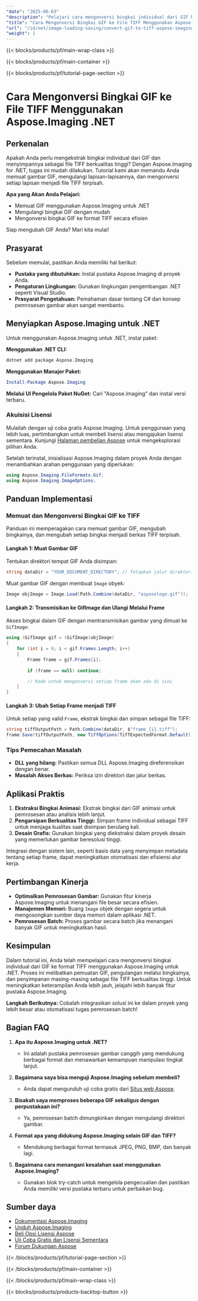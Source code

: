 ```yaml
---
"date": "2025-06-03"
"description": "Pelajari cara mengonversi bingkai individual dari GIF ke berkas TIFF berkualitas tinggi menggunakan Aspose.Imaging for .NET. Panduan ini menyediakan petunjuk langkah demi langkah dan aplikasi praktis."
"title": "Cara Mengonversi Bingkai GIF ke File TIFF Menggunakan Aspose.Imaging .NET"
"url": "/id/net/image-loading-saving/convert-gif-to-tiff-aspose-imaging-net/"
"weight": 1
---
```


{{< blocks/products/pf/main-wrap-class >}}

{{< blocks/products/pf/main-container >}}

{{< blocks/products/pf/tutorial-page-section >}}
# Cara Mengonversi Bingkai GIF ke File TIFF Menggunakan Aspose.Imaging .NET

## Perkenalan

Apakah Anda perlu mengekstrak bingkai individual dari GIF dan menyimpannya sebagai file TIFF berkualitas tinggi? Dengan Aspose.Imaging for .NET, tugas ini mudah dilakukan. Tutorial kami akan memandu Anda memuat gambar GIF, mengulangi lapisan-lapisannya, dan mengonversi setiap lapisan menjadi file TIFF terpisah.

**Apa yang Akan Anda Pelajari:**
- Memuat GIF menggunakan Aspose.Imaging untuk .NET
- Mengulangi bingkai GIF dengan mudah
- Mengonversi bingkai GIF ke format TIFF secara efisien

Siap mengubah GIF Anda? Mari kita mulai!

## Prasyarat

Sebelum memulai, pastikan Anda memiliki hal berikut:

- **Pustaka yang dibutuhkan:** Instal pustaka Aspose.Imaging di proyek Anda.
- **Pengaturan Lingkungan:** Gunakan lingkungan pengembangan .NET seperti Visual Studio.
- **Prasyarat Pengetahuan:** Pemahaman dasar tentang C# dan konsep pemrosesan gambar akan sangat membantu.

## Menyiapkan Aspose.Imaging untuk .NET

Untuk menggunakan Aspose.Imaging untuk .NET, instal paket:

**Menggunakan .NET CLI:**
```bash
dotnet add package Aspose.Imaging
```

**Menggunakan Manajer Paket:**
```powershell
Install-Package Aspose.Imaging
```

**Melalui UI Pengelola Paket NuGet:** Cari "Aspose.Imaging" dan instal versi terbaru.

### Akuisisi Lisensi

Mulailah dengan uji coba gratis Aspose.Imaging. Untuk penggunaan yang lebih luas, pertimbangkan untuk membeli lisensi atau mengajukan lisensi sementara. Kunjungi [Halaman pembelian Aspose](https://purchase.aspose.com/buy) untuk mengeksplorasi pilihan Anda.

Setelah terinstal, inisialisasi Aspose.Imaging dalam proyek Anda dengan menambahkan arahan penggunaan yang diperlukan:

```csharp
using Aspose.Imaging.FileFormats.Gif;
using Aspose.Imaging.ImageOptions;
```

## Panduan Implementasi

### Memuat dan Mengonversi Bingkai GIF ke TIFF

Panduan ini memperagakan cara memuat gambar GIF, mengubah bingkainya, dan mengubah setiap bingkai menjadi berkas TIFF terpisah.

#### Langkah 1: Muat Gambar GIF

Tentukan direktori tempat GIF Anda disimpan:

```csharp
string dataDir = "YOUR_DOCUMENT_DIRECTORY"; // Tetapkan jalur direktori dokumen Anda di sini
```

Muat gambar GIF dengan membuat `Image` obyek:

```csharp
Image objImage = Image.Load(Path.Combine(dataDir, "asposelogo.gif"));
```

#### Langkah 2: Transmisikan ke GifImage dan Ulangi Melalui Frame

Akses bingkai dalam GIF dengan mentransmisikan gambar yang dimuat ke `GifImage`:

```csharp
using (GifImage gif = (GifImage)objImage)
{
    for (int i = 0; i < gif.Frames.Length; i++)
    {
        Frame frame = gif.Frames[i];
        
        if (frame == null) continue;

        // Kode untuk mengonversi setiap frame akan ada di sini
    }
}
```

#### Langkah 3: Ubah Setiap Frame menjadi TIFF

Untuk setiap yang valid `Frame`, ekstrak bingkai dan simpan sebagai file TIFF:

```csharp
string tiffOutputPath = Path.Combine(dataDir, $"frame_{i}.tiff");
frame.Save(tiffOutputPath, new TiffOptions(TiffExpectedFormat.Default));
```

### Tips Pemecahan Masalah

- **DLL yang hilang:** Pastikan semua DLL Aspose.Imaging direferensikan dengan benar.
- **Masalah Akses Berkas:** Periksa izin direktori dan jalur berkas.

## Aplikasi Praktis

1. **Ekstraksi Bingkai Animasi:** Ekstrak bingkai dari GIF animasi untuk pemrosesan atau analisis lebih lanjut.
2. **Pengarsipan Berkualitas Tinggi:** Simpan frame individual sebagai TIFF untuk menjaga kualitas saat disimpan berulang kali.
3. **Desain Grafis:** Gunakan bingkai yang diekstraksi dalam proyek desain yang memerlukan gambar beresolusi tinggi.

Integrasi dengan sistem lain, seperti basis data yang menyimpan metadata tentang setiap frame, dapat meningkatkan otomatisasi dan efisiensi alur kerja.

## Pertimbangan Kinerja

- **Optimalkan Pemrosesan Gambar:** Gunakan fitur kinerja Aspose.Imaging untuk menangani file besar secara efisien.
- **Manajemen Memori:** Buang `Image` objek dengan segera untuk mengosongkan sumber daya memori dalam aplikasi .NET.
- **Pemrosesan Batch:** Proses gambar secara batch jika menangani banyak GIF untuk meningkatkan hasil.

## Kesimpulan

Dalam tutorial ini, Anda telah mempelajari cara mengonversi bingkai individual dari GIF ke format TIFF menggunakan Aspose.Imaging untuk .NET. Proses ini melibatkan pemuatan GIF, pengulangan melalui bingkainya, dan penyimpanan masing-masing sebagai file TIFF berkualitas tinggi. Untuk meningkatkan keterampilan Anda lebih jauh, jelajahi lebih banyak fitur pustaka Aspose.Imaging.

**Langkah Berikutnya:** Cobalah integrasikan solusi ini ke dalam proyek yang lebih besar atau otomatisasi tugas pemrosesan batch!

## Bagian FAQ

1. **Apa itu Aspose.Imaging untuk .NET?**
   - Ini adalah pustaka pemrosesan gambar canggih yang mendukung berbagai format dan menawarkan kemampuan manipulasi tingkat lanjut.
   
2. **Bagaimana saya bisa menguji Aspose.Imaging sebelum membeli?**
   - Anda dapat mengunduh uji coba gratis dari [Situs web Aspose](https://releases.aspose.com/imaging/net/).

3. **Bisakah saya memproses beberapa GIF sekaligus dengan perpustakaan ini?**
   - Ya, pemrosesan batch dimungkinkan dengan mengulangi direktori gambar.

4. **Format apa yang didukung Aspose.Imaging selain GIF dan TIFF?**
   - Mendukung berbagai format termasuk JPEG, PNG, BMP, dan banyak lagi.

5. **Bagaimana cara menangani kesalahan saat menggunakan Aspose.Imaging?**
   - Gunakan blok try-catch untuk mengelola pengecualian dan pastikan Anda memiliki versi pustaka terbaru untuk perbaikan bug.

## Sumber daya

- [Dokumentasi Aspose.Imaging](https://reference.aspose.com/imaging/net/)
- [Unduh Aspose.Imaging](https://releases.aspose.com/imaging/net/)
- [Beli Opsi Lisensi Aspose](https://purchase.aspose.com/buy)
- [Uji Coba Gratis dan Lisensi Sementara](https://releases.aspose.com/imaging/net/)
- [Forum Dukungan Aspose](https://forum.aspose.com/c/imaging/10)

{{< /blocks/products/pf/tutorial-page-section >}}

{{< /blocks/products/pf/main-container >}}

{{< /blocks/products/pf/main-wrap-class >}}

{{< blocks/products/products-backtop-button >}}
